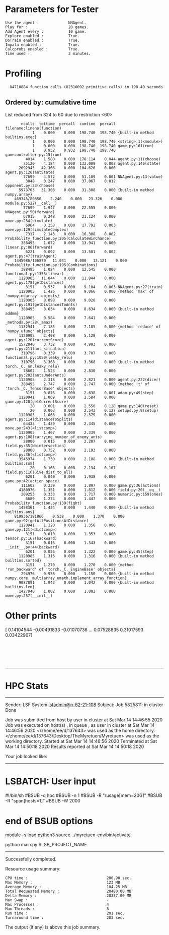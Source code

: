 # Parameters for Tester

    Use the agent :             NNAgent.
    Play for :                  20 games.
    Add Agent every :           10 game.
    Explore enabled :           True.
    DoTrain enabled :           True.
    Impala enabled :            True.
    Calcprobs enabled :         True.
    Time used :                 3 minutes.

# Profiling


      84710884 function calls (82310092 primitive calls) in 198.40 seconds

##    Ordered by: cumulative time
   List reduced from 324 to 60 due to restriction <60>

           ncalls  tottime  percall  cumtime  percall filename:lineno(function)
                1    0.000    0.000  198.740  198.740 {built-in method builtins.exec}
                1    0.000    0.000  198.740  198.740 <string>:1(<module>)
                1    0.000    0.000  198.740  198.740 game.py:161(run)
                1    0.932    0.932  198.740  198.740 gamecontroller.py:15(run)
             4014    1.580    0.000  178.114    0.044 agent.py:11(choose)
            75120    4.184    0.000  133.009    0.002 agent.py:146(state)
          2692945   42.366    0.000  104.626    0.000 agent.py:126(antState)
            77699    4.572    0.000   51.109    0.001 NNAgent.py:13(value)
             3048    0.247    0.000   37.067    0.012 opponent.py:23(choose)
          5973703   31.308    0.000   31.308    0.000 {built-in method numpy.array}
        469345/80850    2.240    0.000   23.326    0.000 module.py:522(__call__)
            77699    1.947    0.000   22.555    0.000 NNAgent.py:50(forward)
            67915    0.248    0.000   21.124    0.000 move.py:234(simulate)
             6964    0.258    0.000   17.792    0.003 move.py:129(simulateComplex)
             7317    2.143    0.000   16.308    0.002 Probability_function.py:205(CalculateWinChance)
           388495    1.072    0.000   13.941    0.000 linear.py:86(forward)
             6221    0.092    0.000   13.501    0.002 agent.py:47(trainAgent)
        1445986/106870   11.041    0.000   13.121    0.000 Probability_function.py:195(Combinations)
           388495    1.024    0.000   12.545    0.000 functional.py:1355(linear)
          1120905   11.844    0.000   11.844    0.000 agent.py:178(getDistances)
             3151    0.537    0.000    9.104    0.003 NNAgent.py:27(train)
          1120905    1.426    0.000    9.066    0.000 {method 'max' of 'numpy.ndarray' objects}
          1120905    8.898    0.000    9.020    0.000 agent.py:191(getDistancesToAnts)
           388495    8.634    0.000    8.634    0.000 {built-in method addmm}
          1120905    0.584    0.000    7.641    0.000 _methods.py:28(_amax)
          1132941    7.185    0.000    7.185    0.000 {method 'reduce' of 'numpy.ufunc' objects}
          1120905    2.408    0.000    5.128    0.000 agent.py:120(currentScore)
          1572040    3.732    0.000    4.993    0.000 agent.py:211(ant_situation)
           310796    0.339    0.000    3.707    0.000 functional.py:1050(leaky_relu)
           310796    3.368    0.000    3.368    0.000 {built-in method torch._C._nn.leaky_relu}
            78602    1.523    0.000    2.830    0.000 agent.py:202(antsUnderAnts)
          1120905    2.318    0.000    2.821    0.000 agent.py:222(dicer)
           388495    2.747    0.000    2.747    0.000 {method 't' of 'torch._C._TensorBase' objects}
             3151    0.876    0.000    2.638    0.001 adam.py:49(step)
          1120941    1.069    0.000    2.584    0.000 game.py:120(getCurrentScore)
               20    0.001    0.000    2.550    0.128 game.py:140(reset)
               20    0.003    0.000    2.543    0.127 setups.py:9(setup)
          1120905    1.063    0.000    2.379    0.000 agent.py:114(distanceToSplits)
            64433    1.439    0.000    2.345    0.000 move.py:243(<listcomp>)
          1120905    1.467    0.000    2.339    0.000 agent.py:108(carrying_number_of_enemy_ants)
            28000    0.015    0.000    2.207    0.000 field.py:35(Nointersection)
            28000    0.752    0.000    2.193    0.000 field.py:36(<listcomp>)
          3545974    1.730    0.000    2.188    0.000 {built-in method builtins.sum}
               20    0.166    0.008    2.134    0.107 field.py:116(Give_dist_to_all)
             6201    0.040    0.000    1.938    0.000 game.py:42(action_space)
           111602    0.239    0.000    1.897    0.000 game.py:36(actions)
          4180976    1.351    0.000    1.812    0.000 field.py:20(__eq__)
           209253    0.333    0.000    1.717    0.000 numeric.py:159(ones)
             6689    1.274    0.000    1.447    0.000 Probability_function.py:139(fight)
          1458361    1.434    0.000    1.440    0.000 {built-in method builtins.any}
        819936/181866    0.538    0.000    1.370    0.000 game.py:92(getAllPositionsAtDistance)
          1120941    1.120    0.000    1.356    0.000 game.py:121(<dictcomp>)
             3151    0.010    0.000    1.353    0.000 tensor.py:167(backward)
             3151    0.016    0.000    1.343    0.000 __init__.py:44(backward)
             6201    0.026    0.000    1.322    0.000 game.py:45(step)
          1120985    1.316    0.000    1.316    0.000 {built-in method builtins.sorted}
             3151    1.270    0.000    1.270    0.000 {method 'run_backward' of 'torch._C._EngineBase' objects}
           294976    0.958    0.000    1.150    0.000 {built-in method numpy.core._multiarray_umath.implement_array_function}
          9087891    1.042    0.000    1.042    0.000 {built-in method builtins.len}
          1427940    1.002    0.000    1.002    0.000 move.py:257(__init__)


# Other prints

[ 0.14104544 -0.00491833 -0.01070736 ...  0.07528835  0.31017593
  0.03422967]

 <br /> 
 <br /> 
 <br /> 
 <br />

---------------------------------------------------------------------------------------------------------------------

# HPC Stats


------------------------------------------------------------
Sender: LSF System <lsfadmin@n-62-21-108>
Subject: Job 5825811: <NNAgent0Tester> in cluster <dcc> Done

Job <NNAgent0Tester> was submitted from host <n-62-27-22> by user <s183905> in cluster <dcc> at Sat Mar 14 14:46:55 2020
Job was executed on host(s) <n-62-21-108>, in queue <hpc>, as user <s183905> in cluster <dcc> at Sat Mar 14 14:46:56 2020
</zhome/ee/d/137643> was used as the home directory.
</zhome/ee/d/137643/Desktop/TheMyretuen/Myretuen> was used as the working directory.
Started at Sat Mar 14 14:46:56 2020
Terminated at Sat Mar 14 14:50:18 2020
Results reported at Sat Mar 14 14:50:18 2020

Your job looked like:

------------------------------------------------------------
# LSBATCH: User input
#!/bin/sh
#BSUB -q hpc
#BSUB -n 1
#BSUB -R "rusage[mem=20G]"
#BSUB -R "span[hosts=1]"
#BSUB -W 2000
# end of BSUB options

module -s load python3
source ../myretuen-env/bin/activate

python main.py $LSB_PROJECT_NAME


------------------------------------------------------------

Successfully completed.

Resource usage summary:

    CPU time :                                   200.90 sec.
    Max Memory :                                 123 MB
    Average Memory :                             104.25 MB
    Total Requested Memory :                     20480.00 MB
    Delta Memory :                               20357.00 MB
    Max Swap :                                   -
    Max Processes :                              4
    Max Threads :                                8
    Run time :                                   201 sec.
    Turnaround time :                            203 sec.

The output (if any) is above this job summary.

